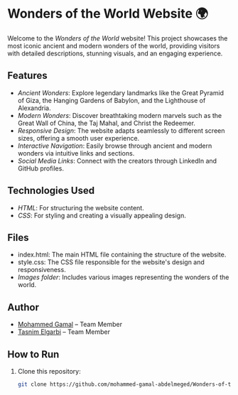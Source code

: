 # Wonders of the World Website 🌍

Welcome to the *Wonders of the World* website! This project showcases the most iconic ancient and modern wonders of the world, providing visitors with detailed descriptions, stunning visuals, and an engaging experience.

## Features

- *Ancient Wonders*: Explore legendary landmarks like the Great Pyramid of Giza, the Hanging Gardens of Babylon, and the Lighthouse of Alexandria.  
- *Modern Wonders*: Discover breathtaking modern marvels such as the Great Wall of China, the Taj Mahal, and Christ the Redeemer.  
- *Responsive Design*: The website adapts seamlessly to different screen sizes, offering a smooth user experience.  
- *Interactive Navigation*: Easily browse through ancient and modern wonders via intuitive links and sections.  
- *Social Media Links*: Connect with the creators through LinkedIn and GitHub profiles.

## Technologies Used

- *HTML*: For structuring the website content.  
- *CSS*: For styling and creating a visually appealing design.  

## Files

- index.html: The main HTML file containing the structure of the website.  
- style.css: The CSS file responsible for the website's design and responsiveness.  
- *Images folder*: Includes various images representing the wonders of the world.  

## Author

- [Mohammed Gamal](https://github.com/mohammed-gamal-abdelmeged) – Team Member
- [Tasnim Elgarbi](https://github.com/tasnimelgarbi) – Team Member 
  
## How to Run

1. Clone this repository:
   ```bash
   git clone https://github.com/mohammed-gamal-abdelmeged/Wonders-of-the-World
